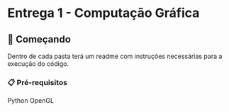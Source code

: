 # Entrega 1 - Computação Gráfica

## 🚀 Começando

Dentro de cada pasta terá um readme com instruções necessárias para a execução do código.

### 📋 Pré-requisitos

Python
OpenGL